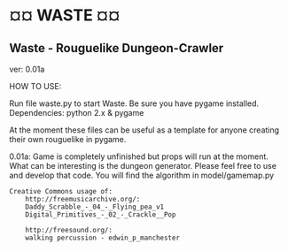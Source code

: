 ¤¤ WASTE ¤¤
===========

Waste - Rouguelike Dungeon-Crawler
-----------------------------------------

ver: 0.01a

HOW TO USE:

Run file waste.py to start Waste. Be sure you have pygame installed.
Dependencies: python 2.x & pygame

At the moment these files can be useful as a template for anyone creating their own rouguelike in pygame.

0.01a:
  Game is completely unfinished but props will run at the moment.
  What can be interesting is the dungeon generator. Please feel free to use and develop that code.
  You will find the algorithm in model/gamemap.py

	

	Creative Commons usage of:
		http://freemusicarchive.org/:
		Daddy_Scrabble_-_04_-_Flying_pea_v1
		Digital_Primitives_-_02_-_Crackle__Pop
		
		http://freesound.org/:
		walking percussion - edwin_p_manchester
		

